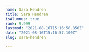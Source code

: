 ```yaml
---
name: Sara Hendren
title: Sara Hendren
isAlumnus: true
rank: 9.999
lastmod: "2021-08-16T15:16:58.850Z"
date: "2021-08-16T15:16:57.100Z"
slug: sara-hendren

---
```

